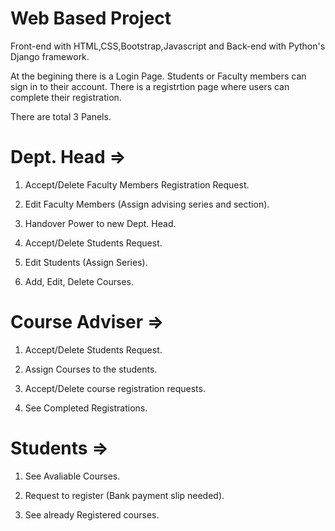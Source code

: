 # Web Based Project
Front-end with HTML,CSS,Bootstrap,Javascript
and Back-end with Python's Django framework.

At the begining there is a Login Page. Students or Faculty members can sign in to their account. There is a registrtion page where users can complete their registration.

There are total 3 Panels.

# Dept. Head =>
1. Accept/Delete Faculty Members Registration Request.

2. Edit Faculty Members (Assign advising series and section).
   

3. Handover Power to new Dept. Head.

4. Accept/Delete Students Request.

5. Edit Students (Assign Series).

6. Add, Edit, Delete Courses.


# Course Adviser =>
1. Accept/Delete Students Request.

2. Assign Courses to the students.

3. Accept/Delete course registration requests.

4. See Completed Registrations.


# Students =>
1. See Avaliable Courses.

2. Request to register (Bank payment slip needed).

3. See already Registered courses.
